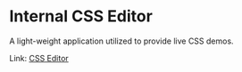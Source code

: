 # Internal CSS Editor

A light-weight application utilized to provide live CSS demos.

Link: [CSS Editor](http://jessenoseworthy.com/css-editor/)


